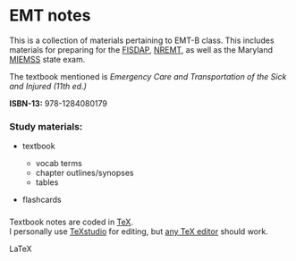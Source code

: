 EMT notes
=========

This is a collection of materials pertaining to EMT-B class.  This includes materials for preparing for the [FISDAP](https://www.fisdap.net/ "Field Internship Student Data Acquisition Project (FISDAP)"), [NREMT](https://www.nremt.org/ "National Registry of Emergency Medical Technicians"), as well as the Maryland [MIEMSS](https://www.miemss.org/home/ "Maryland Institute for EMS Systems") state exam.

The textbook mentioned is *Emergency Care and Transportation of the Sick and Injured (11th ed.)*

**ISBN-13:** 978-1284080179


### Study materials:
- textbook 
    - vocab terms
    - chapter outlines/synopses
    - tables

- flashcards


### 
Textbook notes are coded in [TeX](https://en.wikipedia.org/wiki/TeX "TeX").  \
I personally use [TeXstudio](https://www.texstudio.org/ "LaTeX made comfortable") for editing, but [any TeX editor](https://en.wikipedia.org/wiki/Comparison_of_TeX_editors "Comparison of TeX editors") should work.

LaTeX
